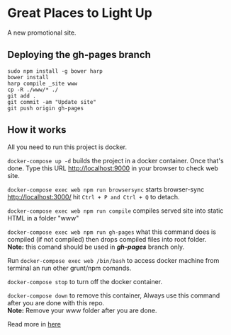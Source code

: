 # Great Places to Light Up

A new promotional site.

## Deploying the gh-pages branch
```
sudo npm install -g bower harp
bower install
harp compile _site www
cp -R ./www/* ./
git add .
git commit -am "Update site"
git push origin gh-pages
```

## How it works

All you need to run this project is docker.

```docker-compose up -d``` builds the project in a docker container. Once that's done. Type this URL [http://localhost:9000](http://localhost:9000/) in your browser to check web site.

```docker-compose exec web npm run browsersync``` starts browser-sync [http://localhost:3000/](http://localhost:3000/) hit ```Ctrl + P and Ctrl + Q``` to detach.

```docker-compose exec web npm run compile``` compiles served site into static HTML in a folder "www"

```docker-compose exec web npm run gh-pages```  what this command does is compiled (if not compiled) then drops compiled files into root folder.<br>
**Note:** this comand should be used in ***gh-pages*** branch only.

Run ```docker-compose exec web /bin/bash``` to access docker machine from terminal an run other grunt/npm comands.

```docker-compose stop``` to turn off the docker container.

```docker-compose down``` to remove this container, Always use this command after you are done with this repo.<br>
**Note:** Remove your www folder after you are done.

Read more in [here](https://github.com/mshanken/harp-boilerplate/#readme)

